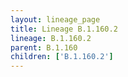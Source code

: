 ```yaml
---
layout: lineage_page
title: Lineage B.1.160.2
lineage: B.1.160.2
parent: B.1.160
children: ['B.1.160.2']
---
```

